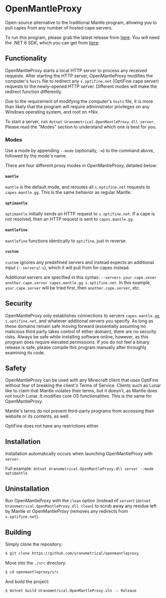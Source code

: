 # OpenMantleProxy
Open-source alternative to the traditional Mantle program, allowing you to pull capes from any number of hosted cape servers.

To run this program, please grab the latest release from [here](https://github.com/uranometrical/openmantleproxy/releases). You will need the .NET 6 SDK, which you can get from [here](https://dotnet.microsoft.com/en-us/download/dotnet/6.0).

## Functionality
OpenMantleProxy starts a local HTTP server to process any received requests. After starting the HTTP server, OpenMantleProxy modifies the computer's `hosts` file to redirect any `s.optifine.net` (OptiFine cape server) requests to the newly-opened HTTP server. Different modes will make the redirect function differently.

Due to the requirement of modifying the computer's `hosts` file, it is more than likely that the program will require administrator privileges on any Windows operating system, and root on *Nix.

To start a server, run `dotnet Uranometrical.OpenMantleProxy.dll server`. Please read the "Modes" section to understand which one is best for you.

### Modes
Use a mode by appending `--mode` (optionally, `-m`) to the command above, followed by the mode's name.

There are four different proxy modes in OpenMantleProxy, detailed below:

#### `mantle`
`mantle` is the default mode, and reroutes all `s.optifine.net` requests to `capes.mantle.gg`. This is the same behavior as regular Mantle.

#### `optimantle`
`optimantle` initially sends an HTTP request to `s.optifine.net`. If a cape is not resolved, then an HTTP request is sent to `capes.mantle.gg`.

#### `mantlefine`
`mantlefine` functions identically to `optifine`, just in reverse.

#### `custom`
`custom` ignores any predefined servers and instead expects an additional input (`--servers`/`-s`), which it will pull from for capes instead.

Additional servers are specified in this syntax: `--servers your.cape.sever another.cape.server capes.mantle.gg s.optifine.net`. In this example, `your.cape.server` will be tried first, then `another.cape.server`, etc.

## Security
OpenMantleProxy only establishes connections to servers `capes.mantle.gg`, `s.optifine.net`, and whatever additional servers you specify. As long as these domains remain safe moving forward (essentially assuming no malicious third party takes control of either domain), there are no security risks. Always be safe while installing software online, however, as this program does require elevated permissions. If you do not feel a binary release is safe, please compile this program manually after throughly examining its code.

## Safety
OpenMantleProxy can be used with any Minecraft client that uses OptiFine without fear of breaking the client's Terms of Service. Clients such as Lunar like to claim that Mantle violates their terms, but it doesn't, as Mantle does not touch Lunar. It modifies core OS functionalities. This is the same for OpenMantleProxy.

Mantle's terms do not prevent third-party programs from accessing their website or its contents, as well.

OptiFine does not have any restrictions either.

## Installation
Installation automatically occurs when launching OpenMantleProxy with `server`.

Full example: `dotnet Uranometrical.OpenMantleProxy.dll server --mode optimantle`

## Uninstallation
Run OpenMantleProxy with the `clean` option (instead of `server`) (`dotnet Uranometrical.OpenMantleProxy.dll clean`) to scrub away any residue left by Mantle or OpenMantleProxy (removes any redirects from `s.optifine.net`).

## Building
Simply clone the repository:
```sh
$ git clone https://github.com/uranometrical/openmantleproxy
```

Move into the `./src` directory:
```sh
$ cd openmantleproxy/src
```

And build the project:
```sh
$ dotnet build Uranometrical.OpenMantleProxy.sln -c Release
```
